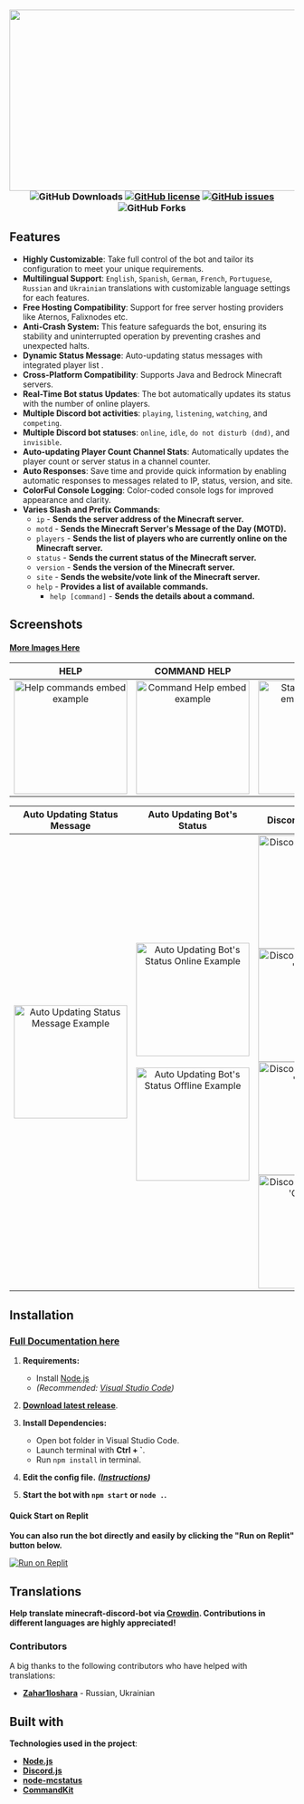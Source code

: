  <h3 align="center">
  <img src="https://i.imgur.com/rXcq12e.png" width="640" height="320" />
<div align="center">
  <img alt="GitHub Downloads" src="https://img.shields.io/github/downloads/Nooberpro/minecraft-discord-bot/total?label=Downloads&style=for-the-badge">
  <a href="https://github.com/Nooberpro/minecraft-discord-bot/blob/master/LICENSE"><img alt="GitHub license" src="https://img.shields.io/github/license/Nooberpro/minecraft-discord-bot?style=for-the-badge"></a>
  <a href="https://github.com/Nooberpro/minecraft-discord-bot/issues"><img alt="GitHub issues" src="https://img.shields.io/github/issues/Nooberpro/minecraft-discord-bot?style=for-the-badge"></a>
  <img src="https://img.shields.io/github/forks/NooberPro/minecraft-discord-bot?style=for-the-badge&color=5D6D7E" alt="GitHub Forks" /><br>
</div>

## Features

- **Highly Customizable**: Take full control of the bot and tailor its configuration to meet your unique requirements.
- **Multilingual Support**: `English`, `Spanish`, `German`, `French`, `Portuguese`, `Russian` and `Ukrainian` translations with customizable language settings for each features.
- **Free Hosting Compatibility**: Support for free server hosting providers like Aternos, Falixnodes etc.
- **Anti-Crash System:** This feature safeguards the bot, ensuring its stability and uninterrupted operation by preventing crashes and unexpected halts.
- **Dynamic Status Message**: Auto-updating status messages with integrated player list .
- **Cross-Platform Compatibility**: Supports Java and Bedrock Minecraft servers.
- **Real-Time Bot status Updates**: The bot automatically updates its status with the number of online players.
- **Multiple Discord bot activities**: `playing`, `listening`, `watching`, and `competing`.
- **Multiple Discord bot statuses**: `online`, `idle`, `do not disturb (dnd)`, and `invisible`.
- **Auto-updating Player Count Channel Stats**: Automatically updates the player count or server status in a channel counter.
- **Auto Responses**: Save time and provide quick information by enabling automatic responses to messages related to IP, status, version, and site.
- **ColorFul Console Logging**: Color-coded console logs for improved appearance and clarity.
- **Varies Slash and Prefix Commands**:
  - `ip` - **Sends the server address of the Minecraft server.**
  - `motd` - **Sends the Minecraft Server's Message of the Day (MOTD).**
  - `players` - **Sends the list of players who are currently online on the Minecraft server.**
  - `status` - **Sends the current status of the Minecraft server.**
  - `version` - **Sends the version of the Minecraft server.**
  - `site` - **Sends the website/vote link of the Minecraft server.**
  - `help` - **Provides a list of available commands.**
    - `help [command]` - **Sends the details about a command.**

## Screenshots

#### [**More Images Here**](http://nooberpro.gitbook.io/)

|                                        **HELP**                                         |                                    **COMMAND HELP**                                    |                                        **STATUS**                                         |                                        **MOTD**                                         |                                        **PLAYERS**                                         |                                        **IP**                                         |                                        **VERSION**                                         |                                        **SITE**                                         |
| :-------------------------------------------------------------------------------------: | :------------------------------------------------------------------------------------: | :---------------------------------------------------------------------------------------: | :-------------------------------------------------------------------------------------: | :----------------------------------------------------------------------------------------: | :-----------------------------------------------------------------------------------: | :----------------------------------------------------------------------------------------: | :-------------------------------------------------------------------------------------: |
| <img alt="Help commands embed example" src="https://i.imgur.com/sWZqQeV.png" width=200> | <img alt="Command Help embed example" src="https://i.imgur.com/2DG6DZv.png" width=200> | <img alt="Status commands embed example" src="https://i.imgur.com/nl3bTrj.png" width=200> | <img alt="MOTD commands embed example" src="https://i.imgur.com/gAQnZE4.png" width=200> | <img alt="Players commands embed example" src="https://i.imgur.com/bxr0W1T.png" width=200> | <img alt="Ip commands embed example" src="https://i.imgur.com/0fEfRPd.png" width=200> | <img alt="Version commands embed example" src="https://i.imgur.com/IIZ5RgW.png" width=200> | <img alt="Site commands embed example" src="https://i.imgur.com/nsx3HNx.png" width=200> |

|                                 **Auto Updating Status Message**                                 |                                                                                           **Auto Updating Bot's Status**                                                                                            |                                                                                                                                                                                          **Discord Bot Activities**                                                                                                                                                                                           |                                                                                                                                                                                       **Discord Bot Status**                                                                                                                                                                                        |                                 **Colorful Console Logging**                                 |                                                                                        **Player Count Channel**                                                                                         |                                                                                    **Auto Reply**                                                                                    |
| :----------------------------------------------------------------------------------------------: | :-----------------------------------------------------------------------------------------------------------------------------------------------------------------------------------------------------------------: | :-----------------------------------------------------------------------------------------------------------------------------------------------------------------------------------------------------------------------------------------------------------------------------------------------------------------------------------------------------------------------------------------------------------: | :-------------------------------------------------------------------------------------------------------------------------------------------------------------------------------------------------------------------------------------------------------------------------------------------------------------------------------------------------------------------------------------------------: | :------------------------------------------------------------------------------------------: | :-----------------------------------------------------------------------------------------------------------------------------------------------------------------------------------------------------: | :----------------------------------------------------------------------------------------------------------------------------------------------------------------------------------: |
| <img alt="Auto Updating Status Message Example" src="https://i.imgur.com/4x45bxB.gif" width=200> | <img alt="Auto Updating Bot's Status Online Example" src="https://i.imgur.com/u9vl7Xo.png" width=200><br><br><img alt="Auto Updating Bot's Status Offline Example" src="https://i.imgur.com/SSjq8YW.png" width=200> | <img alt="Discord Bot Activities - 'Playing'" src="https://i.imgur.com/nqNTH3L.png" width=200><br><img alt="Discord Bot Activities - 'Watching'" src="https://i.imgur.com/8zpFxha.png" width=200><br><img alt="Discord Bot Activities - 'Listening'" src="https://i.imgur.com/yGjmYFU.png" width=200><br><img alt="Discord Bot Activities - 'Competing'" src="https://i.imgur.com/XR45wlC.png" width=200><br> | <img alt="Discord Bot Status - 'online'" src="https://i.imgur.com/nqNTH3L.png" width=200><br><img alt="Discord Bot Status - 'idle'" src="https://i.imgur.com/JXvnKVJ.png" width=200><br><img alt="Discord Bot Status - 'do not distrub (dnd)'" src="https://i.imgur.com/GHLLkdX.png" width=200><br><img alt="Discord Bot Status - 'invisible'" src="https://i.imgur.com/wvcNG4T.png" width=200><br> | <img alt="ColorFul Console Logging Example" src="https://i.imgur.com/VqFUnc5.png" width=200> | <img alt="Player Count Channel Online Example" src="https://i.imgur.com/lY3fhBC.png" width=200><br><br><img alt="Player Count Channel Offline Example" src="https://i.imgur.com/MHrRWkK.png" width=200> | <img alt="Auto Reply Feature Example 1" src="https://i.imgur.com/E67IgCg.png" width=200><br><img alt="Auto Reply Feature Example 2" src="https://i.imgur.com/Dn7r1ai.png" width=200> |

## Installation

### **[Full Documentation here](https://nooberpro.gitbook.io/)**

1. **Requirements:**

   - Install [Node.js](https://nodejs.org/en/download/current)
   - _(Recommended: [Visual Studio Code](https://code.visualstudio.com/Download))_

2. **[Download latest release](https://github.com/Nooberpro/minecraft-discord-bot/archive/refs/heads/main.zip)**.

3. **Install Dependencies:**

   - Open bot folder in Visual Studio Code.
   - Launch terminal with **Ctrl + `**.
   - Run `npm install` in terminal.

4. **Edit the config file.** _**([Instructions](https://nooberpro.gitbook.io/minecraft-discord-bot/installation/config))**_

5. **Start the bot with `npm start` or `node .`.**

#### Quick Start on Replit

**You can also run the bot directly and easily by clicking the "Run on Replit" button below.**

[![Run on Replit](https://replit.com/badge/github/NooberPro/minecraft-discord-bot)](https://replit.com/new/github/NooberPro/minecraft-discord-bot)

## Translations

**Help translate minecraft-discord-bot via [Crowdin](https://crowdin.com/project/minecraft-discord-bot). Contributions in different languages are highly appreciated!**

### Contributors

A big thanks to the following contributors who have helped with translations:

- **[Zahar1loshara](https://crowdin.com/profile/Zahar1loshara)** - Russian, Ukrainian

## Built with

**Technologies used in the project**:

- **[Node.js](https://nodejs.org/en/download)**
- **[Discord.js](https://discord.js.org/)**
- **[node-mcstatus](https://www.npmjs.com/package/node-mcstatus)**
- **[CommandKit](https://commandkit.js.org/)**
